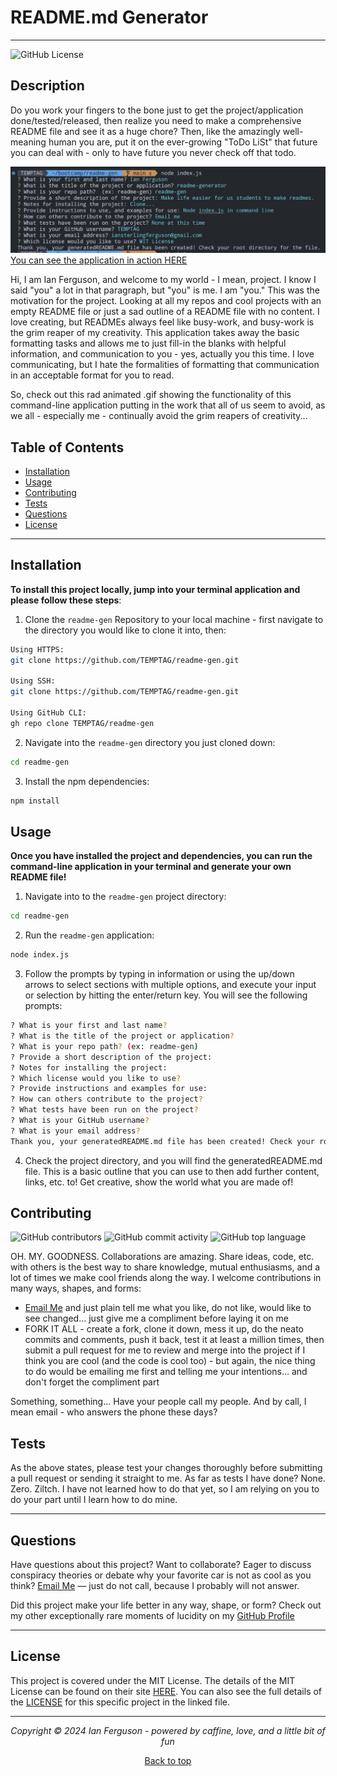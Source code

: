 ## <a name="top"></a>

# README.md Generator

---

![GitHub License](https://img.shields.io/github/license/TEMPTAG/readme-gen?label=License)

## Description

Do you work your fingers to the bone just to get the project/application done/tested/released, then realize you need to make a comprehensive README file and see it as a huge chore? Then, like the amazingly well-meaning human you are, put it on the ever-growing "ToDo LiSt" that future you can deal with - only to have future you never check off that todo.

![Screenshot of Application Sample](/assets/images/ReadMeGenerator.jpg)
[You can see the application in action HERE](https://drive.google.com/file/d/1uztX-irJsmnAsbIZEiFYNgQs3LkG48Dm/view?usp=sharing)

Hi, I am Ian Ferguson, and welcome to my world - I mean, project. I know I said "you" a lot in that paragraph, but "you" is me. I am "you." This was the motivation for the project. Looking at all my repos and cool projects with an empty README file or just a sad outline of a README file with no content. I love creating, but READMEs always feel like busy-work, and busy-work is the grim reaper of my creativity. This application takes away the basic formatting tasks and allows me to just fill-in the blanks with helpful information, and communication to you - yes, actually you this time. I love communicating, but I hate the formalities of formatting that communication in an acceptable format for you to read.

So, check out this rad animated .gif showing the functionality of this command-line application putting in the work that all of us seem to avoid, as we all - especially me - continually avoid the grim reapers of creativity...

## Table of Contents

- [Installation](#installation)
- [Usage](#usage)
- [Contributing](#contributing)
- [Tests](#tests)
- [Questions](#questions)
- [License](#license)

---

## Installation

**To install this project locally, jump into your terminal application and please follow these steps**:

1. Clone the `readme-gen` Repository to your local machine - first navigate to the directory you would like to clone it into, then:

```bash
Using HTTPS:
git clone https://github.com/TEMPTAG/readme-gen.git

Using SSH:
git clone https://github.com/TEMPTAG/readme-gen.git

Using GitHub CLI:
gh repo clone TEMPTAG/readme-gen
```

2. Navigate into the `readme-gen` directory you just cloned down:

```bash
cd readme-gen
```

3. Install the npm dependencies:

```bash
npm install
```

## Usage

**Once you have installed the project and dependencies, you can run the command-line application in your terminal and generate your own README file!**

1. Navigate into to the `readme-gen` project directory:

```bash
cd readme-gen
```

2. Run the `readme-gen` application:

```bash
node index.js
```

3. Follow the prompts by typing in information or using the up/down arrows to select sections with multiple options, and execute your input or selection by hitting the enter/return key. You will see the following prompts:

```bash
? What is your first and last name?
? What is the title of the project or application?
? What is your repo path? (ex: readme-gen)
? Provide a short description of the project:
? Notes for installing the project:
? Which license would you like to use?
? Provide instructions and examples for use:
? How can others contribute to the project?
? What tests have been run on the project?
? What is your GitHub username?
? What is your email address?
Thank you, your generatedREADME.md file has been created! Check your root directory for the file.
```

4. Check the project directory, and you will find the generatedREADME.md file. This is a basic outline that you can use to then add further content, links, etc. to! Get creative, show the world what you are made of!

## Contributing

![GitHub contributors](https://img.shields.io/github/contributors/TEMPTAG/readme-gen?color=green) ![GitHub commit activity](https://img.shields.io/github/commit-activity/t/TEMPTAG/readme-gen) ![GitHub top language](https://img.shields.io/github/languages/top/TEMPTAG/readme-gen)

OH. MY. GOODNESS. Collaborations are amazing. Share ideas, code, etc. with others is the best way to share knowledge, mutual enthusiasms, and a lot of times we make cool friends along the way. I welcome contributions in many ways, shapes, and forms:

- [Email Me](mailto:iansterlingferguson@gmail.com) and just plain tell me what you like, do not like, would like to see changed... just give me a compliment before laying it on me
- FORK IT ALL - create a fork, clone it down, mess it up, do the neato commits and comments, push it back, test it at least a million times, then submit a pull request for me to review and merge into the project if I think you are cool (and the code is cool too) - but again, the nice thing to do would be emailing me first and telling me your intentions... and don't forget the compliment part

Something, something... Have your people call my people. And by call, I mean email - who answers the phone these days?

## Tests

As the above states, please test your changes thoroughly before submitting a pull request or sending it straight to me. As far as tests I have done? None. Zero. Ziltch. I have not learned how to do that yet, so I am relying on you to do your part until I learn how to do mine.

---

## Questions

Have questions about this project? Want to collaborate? Eager to discuss conspiracy theories or debate why your favorite car is not as cool as you think? [Email Me](mailto:iansterlingferguson@gmail.com) — just do not call, because I probably will not answer.

Did this project make your life better in any way, shape, or form? Check out my other exceptionally rare moments of lucidity on my [GitHub Profile](https://github.com/TEMPTAG)

---

## License

This project is covered under the MIT License. The details of the MIT License can be found on their site [HERE](https://opensource.org/licenses/MIT). You can also see the full details of the [LICENSE](./LICENSE) for this specific project in the linked file.

---

<div align="center">
<em>Copyright © 2024 Ian Ferguson - powered by caffine, love, and a little bit of fun</em>

[Back to top](#top)

</div>
